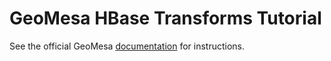 GeoMesa HBase Transforms Tutorial
=================================

See the official GeoMesa [documentation](http://www.geomesa.org/documentation/tutorials/geomesa-examples-transformations.html) for instructions.

